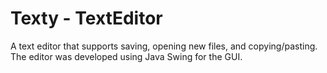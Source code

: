 # Texty - TextEditor
A text editor that supports saving, opening new files, and copying/pasting. The editor was developed using Java Swing for the GUI. 

